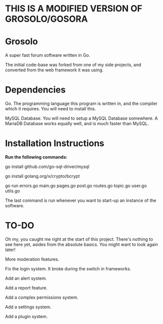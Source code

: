 # THIS IS A MODIFIED VERSION OF GROSOLO/GOSORA

# Grosolo

A super fast forum software written in Go.

The initial code-base was forked from one of my side projects, and converted from the web framework it was using.



# Dependencies

Go. The programming language this program is written in, and the compiler which it requires. You will need to install this.

MySQL Database. You will need to setup a MySQL Database somewhere. A MariaDB Database works equally well, and is much faster than MySQL.


# Installation Instructions

**Run the following commands:**

go install github.com/go-sql-driver/mysql

go install golang.org/x/crypto/bcrypt

go run errors.go main.go pages.go post.go routes.go topic.go user.go utils.go


The last command is run whenever you want to start-up an instance of the software.

# TO-DO

Oh my, you caught me right at the start of this project. There's nothing to see here yet, asides from the absolute basics. You might want to look again later!


More moderation features.

Fix the login system. It broke during the switch in frameworks.

Add an alert system.

Add a report feature.

Add a complex permissions system.

Add a settings system.

Add a plugin system.
